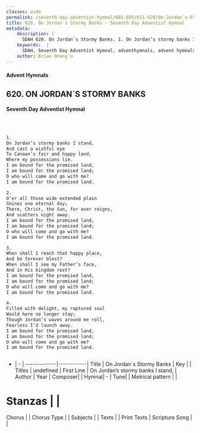 ```yaml
---
classes: wide
permalink: /seventh-day-adventist-hymnal/601-695/611-620/On-Jordan`s-Stormy-Banks/
title: 620. On Jordan`s Stormy Banks - Seventh Day Adventist Hymnal
metadata:
    description: |
      SDAH 620. On Jordan`s Stormy Banks. 1. On Jordan’s stormy banks I stand, And cast a wishful eye To Canaan’s fair and happy land, Where my possessions lie. I am bound for the promised land, I am bound for the promised land; O who will come and go with me? I am bound for the promised land.
    keywords:  |
      SDAH, Seventh Day Adventist Hymnal, adventhymnals, advent hymnals, On Jordan`s Stormy Banks, On Jordan’s stormy banks I stand, 
    author: Brian Onang'o
---
```


#### Advent Hymnals
## 620. ON JORDAN`S STORMY BANKS
#### Seventh Day Adventist Hymnal

```txt



1.
On Jordan’s stormy banks I stand,
And cast a wishful eye
To Canaan’s fair and happy land,
Where my possessions lie.
I am bound for the promised land,
I am bound for the promised land;
O who will come and go with me?
I am bound for the promised land.

2.
O’er all those wide extended plain
Shines one eternal day;
There, Christ, the Sun, for ever reigns,
And scatters night away.
I am bound for the promised land,
I am bound for the promised land;
O who will come and go with me?
I am bound for the promised land.

3.
When shall I reach that happy place,
And be forever blest?
When shall I see my Father’s face,
And in His kingdom rest?
I am bound for the promised land,
I am bound for the promised land;
O who will come and go with me?
I am bound for the promised land.

4.
Filled with delight, my raptured soul
Would here no longer stay;
Though Jordan’s waves around me roll,
Fearless I’d launch away.
I am bound for the promised land,
I am bound for the promised land;
O who will come and go with me?
I am bound for the promised land.



```

- |   -  |
-------------|------------|
Title | On Jordan`s Stormy Banks |
Key |  |
Titles | undefined |
First Line | On Jordan’s stormy banks I stand, |
Author | 
Year | 
Composer|  |
Hymnal|  - |
Tune|  |
Metrical pattern | |
# Stanzas |  |
Chorus |  |
Chorus Type |  |
Subjects |  |
Texts |  |
Print Texts | 
Scripture Song |  |
  
